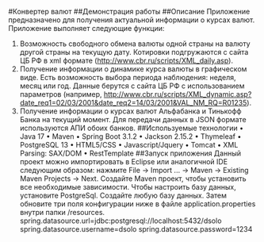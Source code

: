 #Конвертер валют
##Демонстрация работы
##Описание
Приложение предназначено для получения актуальной информации о курсах валют. Приложение выполняет следующие функции:
1. Возможность свободного обмена валюты одной страны на валюту другой страны на текущую дату. Котировки подгружаются с сайта ЦБ РФ в xml формате (http://www.cbr.ru/scripts/XML_daily.asp).
2. Получение информации о динамике курса валюты в графическом виде. Есть возможность выбора периода наблюдения: неделя, месяц или год. Данные берутся с сайта ЦБ РФ с использованием параметров (например, http://www.cbr.ru/scripts/XML_dynamic.asp?date_req1=02/03/2001&date_req2=14/03/2001&VAL_NM_RQ=R01235).
3. Получение информации о курсах валют Альфабанка и Тинькофф Банка на текущий момент. Для передачи данных в JSON формате используются АПИ обоих банков.
##Используемые технологии
•	Java 17
•	Maven
•	Spring Boot 3.1.2
•	Jackson 2.15.2
•	Thymeleaf
•	PostgreSQL 13
•	HTML5/CSS
•	Javascript/Jquery
•	Tomcat
•	XML Parsing: SAX/DOM
•	RestTemplate
##Запуск приложения
Данный проект можно импортировать в Eclipse или аналогичной IDE следующим образом: нажмите File -> Import ... -> Maven -> Existing Maven Projects -> Next.
Создайте Maven проект, чтобы установить все необходимые зависимости.
Чтобы настроить базу данных, установите PostgreSql. Создайте любую базу данных.
Затем обновите три поля конфигурации ниже в файле application.properties внутри папки /resources.
spring.datasource.url=jdbc:postgresql://localhost:5432/dsolo
spring.datasource.username=dsolo
spring.datasource.password=1234

